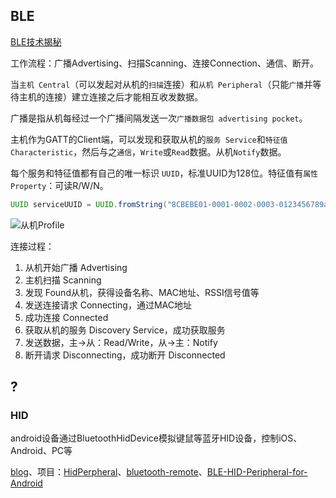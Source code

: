 ## BLE 

[BLE技术揭秘](http://doc.iotxx.com/BLE%E6%8A%80%E6%9C%AF%E6%8F%AD%E7%A7%98#.E5.B9.BF.E6.92.AD)

工作流程：广播Advertising、扫描Scanning、连接Connection、通信、断开。

当`主机 Central`（可以发起对从机的`扫描`连接）和`从机 Peripheral`（只能`广播`并等待主机的连接）建立连接之后才能相互收发数据。

广播是指从机每经过一个广播间隔发送一次`广播数据包 advertising pocket`。

主机作为GATT的Client端，可以发现和获取从机的`服务 Service`和`特征值 Characteristic`，然后与之`通信`，`Write`或`Read`数据。从机`Notify`数据。

每个服务和特征值都有自己的唯一标识 `UUID`，标准UUID为128位。特征值有`属性 Property`：可读R/W/N。

```java
UUID serviceUUID = UUID.fromString("8CBEBE01-0001-0002-0003-0123456789ab");
```

![从机Profile](http://doc.iotxx.com/images/5/5b/BLE%E6%8A%80%E6%9C%AF-Profile%E4%B8%8EService.png)

连接过程：

1. 从机开始广播 Advertising
2. 主机扫描 Scanning
3. 发现 Found从机，获得设备名称、MAC地址、RSSI信号值等
4. 发送连接请求 Connecting，通过MAC地址
5. 成功连接 Connected
6. 获取从机的服务 Discovery Service，成功获取服务
7. 发送数据，主->从：Read/Write，从->主：Notify
8. 断开请求 Disconnecting，成功断开 Disconnected

## ?

### HID

android设备通过BluetoothHidDevice模拟键鼠等蓝牙HID设备，控制iOS、Android、PC等

[blog](https://blog.csdn.net/allen_xu_2012_new/article/details/131973441)、项目：[HidPerpheral](https://github.com/LiangLuDev/HidPeripheral)、[bluetooth-remote](https://github.com/ahmedamoharram/bluetooth-remote)、[BLE-HID-Peripheral-for-Android](https://github.com/kshoji/BLE-HID-Peripheral-for-Android)

